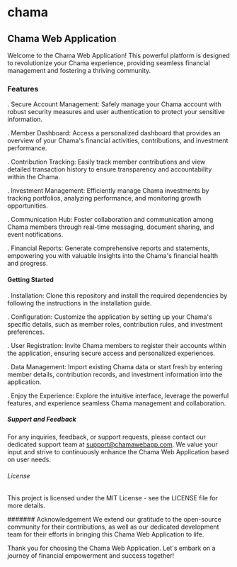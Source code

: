 # chama
## Chama Web Application
Welcome to the Chama Web Application! This powerful platform is designed to revolutionize your Chama experience, providing seamless financial management and fostering a thriving community.

### Features
. Secure Account Management: Safely manage your Chama account with robust security measures and user authentication to protect your sensitive information.

. Member Dashboard: Access a personalized dashboard that provides an overview of your Chama's financial activities, contributions, and investment performance.

. Contribution Tracking: Easily track member contributions and view detailed transaction history to ensure transparency and accountability within the Chama.

. Investment Management: Efficiently manage Chama investments by tracking portfolios, analyzing performance, and monitoring growth opportunities.

. Communication Hub: Foster collaboration and communication among Chama members through real-time messaging, document sharing, and event notifications.

. Financial Reports: Generate comprehensive reports and statements, empowering you with valuable insights into the Chama's financial health and progress.

#### Getting Started
. Installation: Clone this repository and install the required dependencies by following the instructions in the installation guide.

. Configuration: Customize the application by setting up your Chama's specific details, such as member roles, contribution rules, and investment preferences.

. User Registration: Invite Chama members to register their accounts within the application, ensuring secure access and personalized experiences.

. Data Management: Import existing Chama data or start fresh by entering member details, contribution records, and investment information into the application.

. Enjoy the Experience: Explore the intuitive interface, leverage the powerful features, and experience seamless Chama management and collaboration.

##### Support and Feedback
For any inquiries, feedback, or support requests, please contact our dedicated support team at support@chamawebapp.com. We value your input and strive to continuously enhance the Chama Web Application based on user needs.

###### License
This project is licensed under the MIT License - see the LICENSE file for more details.

####### Acknowledgement
We extend our gratitude to the open-source community for their contributions, as well as our dedicated development team for their efforts in bringing this Chama Web Application to life.

Thank you for choosing the Chama Web Application. Let's embark on a journey of financial empowerment and success together!
